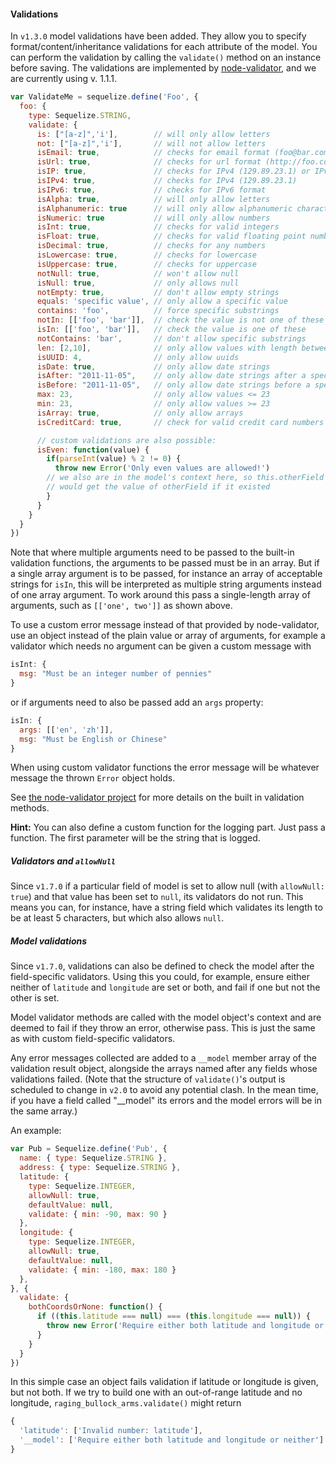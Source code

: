 #### Validations

In `v1.3.0` model validations have been added. They allow you to specify format/content/inheritance validations for each attribute of the model. You can perform the validation by calling the `validate()` method on an instance before saving. The validations are implemented by [node-validator](https://github.com/chriso/node-validator), and we are currently using v. 1.1.1.

```js
var ValidateMe = sequelize.define('Foo', {
  foo: {
    type: Sequelize.STRING,
    validate: {
      is: ["[a-z]",'i'],        // will only allow letters
      not: ["[a-z]",'i'],       // will not allow letters
      isEmail: true,            // checks for email format (foo@bar.com)
      isUrl: true,              // checks for url format (http://foo.com)
      isIP: true,               // checks for IPv4 (129.89.23.1) or IPv6 format
      isIPv4: true,             // checks for IPv4 (129.89.23.1)
      isIPv6: true,             // checks for IPv6 format
      isAlpha: true,            // will only allow letters
      isAlphanumeric: true      // will only allow alphanumeric characters, so "_abc" will fail
      isNumeric: true           // will only allow numbers
      isInt: true,              // checks for valid integers
      isFloat: true,            // checks for valid floating point numbers
      isDecimal: true,          // checks for any numbers
      isLowercase: true,        // checks for lowercase
      isUppercase: true,        // checks for uppercase
      notNull: true,            // won't allow null
      isNull: true,             // only allows null
      notEmpty: true,           // don't allow empty strings
      equals: 'specific value', // only allow a specific value
      contains: 'foo',          // force specific substrings
      notIn: [['foo', 'bar']],  // check the value is not one of these
      isIn: [['foo', 'bar']],   // check the value is one of these
      notContains: 'bar',       // don't allow specific substrings
      len: [2,10],              // only allow values with length between 2 and 10
      isUUID: 4,                // only allow uuids
      isDate: true,             // only allow date strings
      isAfter: "2011-11-05",    // only allow date strings after a specific date
      isBefore: "2011-11-05",   // only allow date strings before a specific date
      max: 23,                  // only allow values <= 23
      min: 23,                  // only allow values >= 23
      isArray: true,            // only allow arrays
      isCreditCard: true,       // check for valid credit card numbers

      // custom validations are also possible:
      isEven: function(value) {
        if(parseInt(value) % 2 != 0) {
          throw new Error('Only even values are allowed!')
        // we also are in the model's context here, so this.otherField
        // would get the value of otherField if it existed
        }
      }
    }
  }
})
```

Note that where multiple arguments need to be passed to the built-in validation
functions, the arguments to be passed must be in an array. But if a single array
argument is to be passed, for instance an array of acceptable strings for
`isIn`, this will be interpreted as multiple string arguments instead of one
array argument. To work around this pass a single-length array of arguments,
such as `[['one', two']]` as shown above.

To use a custom error message instead of that provided by node-validator, use an
object instead of the plain value or array of arguments, for example a validator
which needs no argument can be given a custom message with

```js
isInt: {
  msg: "Must be an integer number of pennies"
}
```

or if arguments need to also be passed add an <code>args</code> property:

```js
isIn: {
  args: [['en', 'zh']],
  msg: "Must be English or Chinese"
}
```

When using custom validator functions the error message will be whatever message
the thrown `Error` object holds.

See [the node-validator project](https://github.com/chriso/node-validator) for
more details on the built in validation methods.

**Hint:** You can also define a custom function for the logging part. Just pass
a function. The first parameter will be the string that is logged.

##### Validators and `allowNull`

Since `v1.7.0` if a particular field of model is set to allow null (with
`allowNull: true`) and that value has been set to `null`, its validators do not
run. This means you can, for instance, have a string field which validates its
length to be at least 5 characters, but which also allows `null`.

##### Model validations

Since `v1.7.0`, validations can also be defined to check the model after the
field-specific validators. Using this you could, for example, ensure either
neither of <code>latitude</code> and <code>longitude</code> are set or both, and
fail if one but not the other is set.

Model validator methods are called with the model object's context and are
deemed to fail if they throw an error, otherwise pass. This is just the same as
with custom field-specific validators.

Any error messages collected are added to a `__model` member array of the
validation result object, alongside the arrays named after any fields whose
validations failed. (Note that the structure of `validate()`'s output is
scheduled to change in `v2.0` to avoid any potential clash. In the mean time, if
you have a field called "\_\_model" its errors and the model errors will be in
the same array.)

An example:

```js
var Pub = Sequelize.define('Pub', {
  name: { type: Sequelize.STRING },
  address: { type: Sequelize.STRING },
  latitude: {
    type: Sequelize.INTEGER,
    allowNull: true,
    defaultValue: null,
    validate: { min: -90, max: 90 }
  },
  longitude: {
    type: Sequelize.INTEGER,
    allowNull: true,
    defaultValue: null,
    validate: { min: -180, max: 180 }
  },
}, {
  validate: {
    bothCoordsOrNone: function() {
      if ((this.latitude === null) === (this.longitude === null)) {
        throw new Error('Require either both latitude and longitude or neither')
      }
    }
  }
})
```

In this simple case an object fails validation if latitude or longitude is
given, but not both. If we try to build one with an out-of-range latitude and no
longitude, `raging_bullock_arms.validate()` might return

```js
{
  'latitude': ['Invalid number: latitude'],
  '__model': ['Require either both latitude and longitude or neither']
}
```
